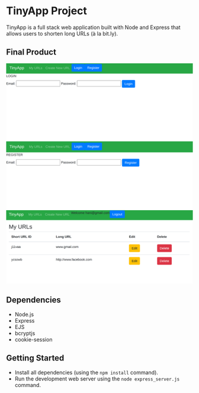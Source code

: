 # TinyApp Project

TinyApp is a full stack web application built with Node and Express that allows users to shorten long URLs (à la bit.ly).

## Final Product

![Login page](https://github.com/hanisiddiqui/tinyapp/blob/master/docs/login.png)
![Registration page](https://github.com/hanisiddiqui/tinyapp/blob/master/docs/register.png)
![My URLs Page](https://github.com/hanisiddiqui/tinyapp/blob/master/docs/myurls.png)

## Dependencies

- Node.js
- Express
- EJS
- bcryptjs
- cookie-session

## Getting Started

- Install all dependencies (using the `npm install` command).
- Run the development web server using the `node express_server.js` command.